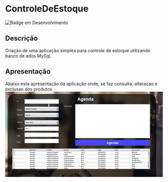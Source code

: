 # ControleDeEstoque





![Badge em Desenvolvimento](http://img.shields.io/static/v1?label=STATUS&message=%20Concluido&color=GREEN&style=for-the-badge)




## Descrição
Criação de uma aplicação simples para controle de estoque utilizando banco de ados MySql.



## Apresentação

Abaixo esta apresentação da aplicação onde, se faz consulta, alteraçao e exclusao dos produtos
<img src="https://github.com/adrianopavaneli/Barbearia-Agendamento/blob/main/src/view/imagens/agendamentoprint.jpg" alt="drawing" width="700"/>

